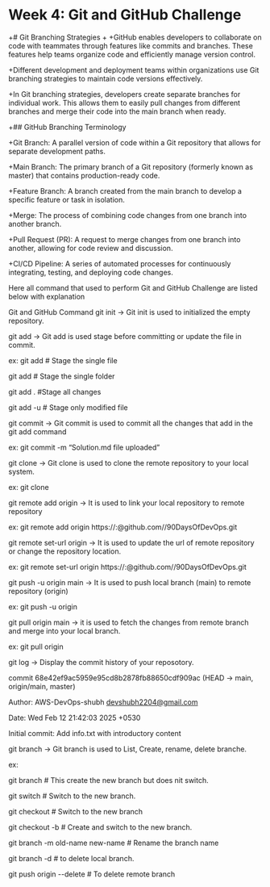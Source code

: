 # Week 4: Git and GitHub Challenge
+# Git Branching Strategies
+
+GitHub enables developers to collaborate on code with teammates through features like commits and branches. These features help teams organize code and efficiently manage version control.

+Different development and deployment teams within organizations use Git branching strategies to maintain code versions effectively.

+In Git branching strategies, developers create separate branches for individual work. This allows them to easily pull changes from different branches and merge their code into the main branch when ready.

+## GitHub Branching Terminology

+Git Branch: A parallel version of code within a Git repository that allows for separate development paths.

+Main Branch: The primary branch of a Git repository (formerly known as master) that contains production-ready code.

+Feature Branch: A branch created from the main branch to develop a specific feature or task in isolation.

+Merge: The process of combining code changes from one branch into another branch.

+Pull Request (PR): A request to merge changes from one branch into another, allowing for code review and discussion.

+CI/CD Pipeline: A series of automated processes for continuously integrating, testing, and deploying code changes.

Here all command that used to perform Git and GitHub Challenge are listed below with explanation

Git and GitHub Command
git init -> Git init is used to initialized the empty repository.

git add -> Git add is used stage before committing or update the file in commit.

ex: 
git add # Stage the single file

git add # Stage the single folder

git add . #Stage all changes

git add -u # Stage only modified file

git commit -> Git commit is used to commit all the changes that add in the git add command

ex:
git commit -m “Solution.md file uploaded”

git clone -> Git clone is used to clone the remote repository to your local system.

ex:
git clone

git remote add origin -> It is used to link your local repository to remote repository

ex:
git remote add origin https://:@github.com//90DaysOfDevOps.git

git remote set-url origin -> It is used to update the url of remote repository or change the repository location.

ex:
git remote set-url origin https://:@github.com//90DaysOfDevOps.git

git push -u origin main -> It is used to push local branch (main) to remote repository (origin)

ex:
git push -u origin

git pull origin main -> it is used to fetch the changes from remote branch and merge into your local branch.

ex:
git pull origin

git log -> Display the commit history of your reposotory.

commit 68e42ef9ac5959e95cd8b2878fb88650cdf909ac (HEAD -> main, origin/main, master)

Author: AWS-DevOps-shubh devshubh2204@gmail.com

Date: Wed Feb 12 21:42:03 2025 +0530

Initial commit: Add info.txt with introductory content

git branch -> Git branch is used to List, Create, rename, delete branche.

ex:

git branch # This create the new branch but does
nit switch.

git switch # Switch to the new branch.

git checkout # Switch to the new branch

git checkout -b # Create and switch to the new branch.

git branch -m old-name new-name # Rename the branch name

git branch -d # to delete local branch.

git push origin --delete # To delete remote branch
